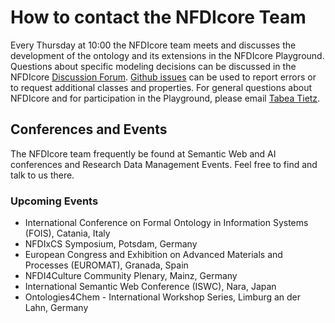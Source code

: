 # How to contact the NFDIcore Team

Every Thursday at 10:00 the NFDIcore team meets and discusses the development of the ontology and its extensions in the NFDIcore Playground. Questions about specific modeling decisions can be discussed in the NFDIcore [Discussion Forum](https://github.com/ISE-FIZKarlsruhe/nfdicore/discussions). [Github issues](https://github.com/ISE-FIZKarlsruhe/nfdicore/issues) can be used to report errors or to request additional classes and properties. For general questions about NFDIcore and for participation in the Playground, please email [Tabea Tietz](mailto:tabea.tietz@fiz-karlsruhe.de).

## Conferences and Events 

The NFDIcore team frequently be found at Semantic Web and AI conferences and Research Data Management Events. Feel free to find and talk to us there. 

### Upcoming Events

* International Conference on Formal Ontology in Information Systems (FOIS), Catania, Italy
* NFDIxCS Symposium, Potsdam, Germany
* European Congress and Exhibition on Advanced Materials and Processes (EUROMAT), Granada, Spain
* NFDI4Culture Community Plenary, Mainz, Germany
* International Semantic Web Conference (ISWC), Nara, Japan
* Ontologies4Chem - International Workshop Series, Limburg an der Lahn, Germany